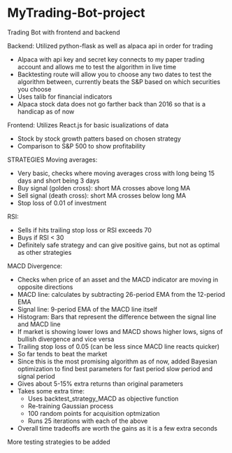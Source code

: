 # MyTrading-Bot-project
Trading Bot with frontend and backend

Backend: Utilized python-flask as well as alpaca api in order for trading
- Alpaca with api key and secret key connects to my paper trading account and allows me to test the algorithm in live time
- Backtesting route will allow you to choose any two dates to test the algorithm between, currently beats the S&P based on which
securities you choose
- Uses talib for financial indicators
- Alpaca stock data does not go farther back than 2016 so that is a handicap as of now

Frontend: Utilizes React.js for basic isualizations of data
- Stock by stock growth patters based on chosen strategy
- Comparison to S&P 500 to show profitability

STRATEGIES
Moving averages:
- Very basic, checks where moving averages cross with long being 15 days and short being 3 days
- Buy signal (golden cross): short MA crosses above long MA
- Sell signal (death cross): short MA crosses below long MA
- Stop loss of 0.01 of investment

RSI:
- Sells if hits trailing stop loss or RSI exceeds 70
- Buys if RSI < 30
- Definitely safe strategy and can give positive gains, but not as optimal as other strategies

MACD Divergence:
- Checks when price of an asset and the MACD indicator are moving in opposite directions
- MACD line: calculates by subtracting 26-period EMA from the 12-period EMA
- Signal line: 9-period EMA of the MACD line itself
- Histogram: Bars that represent the difference between the signal line and MACD line
- If market is showing lower lows and MACD shows higher lows, signs of bullish divergence and vice versa
- Trailing stop loss of 0.05 (can be less since MACD line reacts quicker)
- So far tends to beat the market
- Since this is the most promising algorithm as of now, added Bayesian optimization to find best parameters for fast period
slow period and signal period
- Gives about 5-15% extra returns than original parameters
- Takes some extra time:
    - Uses backtest_strategy_MACD as objective function
    - Re-training Gaussian process
    - 100 random points for acquisition optmization
    - Runs 25 iterations with each of the above
- Overall time tradeoffs are worth the gains as it is a few extra seconds



More testing strategies to be added
